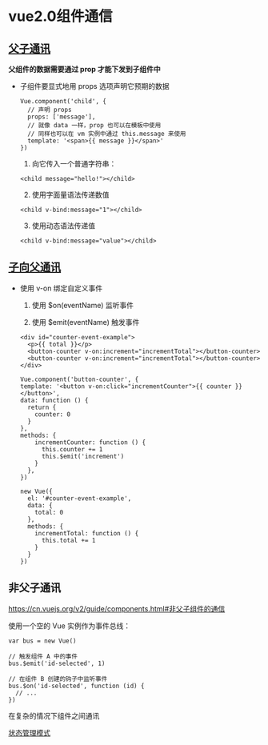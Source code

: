 vue2.0组件通信
=======

## [父子通讯](https://cn.vuejs.org/v2/guide/components.html#使用-Prop-传递数据)

**父组件的数据需要通过 prop 才能下发到子组件中**

- 子组件要显式地用 props 选项声明它预期的数据

  ```
  Vue.component('child', {
    // 声明 props
    props: ['message'],
    // 就像 data 一样，prop 也可以在模板中使用
    // 同样也可以在 vm 实例中通过 this.message 来使用
    template: '<span>{{ message }}</span>'
  })
  ```

  1. 向它传入一个普通字符串：

  `<child message="hello!"></child>`

  2. 使用字面量语法传递数值

  `<child v-bind:message="1"></child>`

  3. 使用动态语法传递值

  `<child v-bind:message="value"></child>`

## [子向父通讯](https://cn.vuejs.org/v2/guide/components.html#使用-v-on-绑定自定义事件)

- 使用 v-on 绑定自定义事件

  1. 使用 $on(eventName) 监听事件

  2. 使用 $emit(eventName) 触发事件

  ```
  <div id="counter-event-example">
    <p>{{ total }}</p>
    <button-counter v-on:increment="incrementTotal"></button-counter>
    <button-counter v-on:increment="incrementTotal"></button-counter>
  </div>
  ```

  ```
  Vue.component('button-counter', {
  template: '<button v-on:click="incrementCounter">{{ counter }}</button>',
  data: function () {
    return {
      counter: 0
    }
  },
  methods: {
      incrementCounter: function () {
        this.counter += 1
        this.$emit('increment')
      }
    },
  })

  new Vue({
    el: '#counter-event-example',
    data: {
      total: 0
    },
    methods: {
      incrementTotal: function () {
        this.total += 1
      }
    }
  })
  ```


## 非父子通讯

https://cn.vuejs.org/v2/guide/components.html#非父子组件的通信

使用一个空的 Vue 实例作为事件总线：

`var bus = new Vue()`

```
// 触发组件 A 中的事件
bus.$emit('id-selected', 1)
```

```
// 在组件 B 创建的钩子中监听事件
bus.$on('id-selected', function (id) {
  // ...
})
```

在复杂的情况下组件之间通讯

[状态管理模式](https://cn.vuejs.org/v2/guide/state-management.html)


